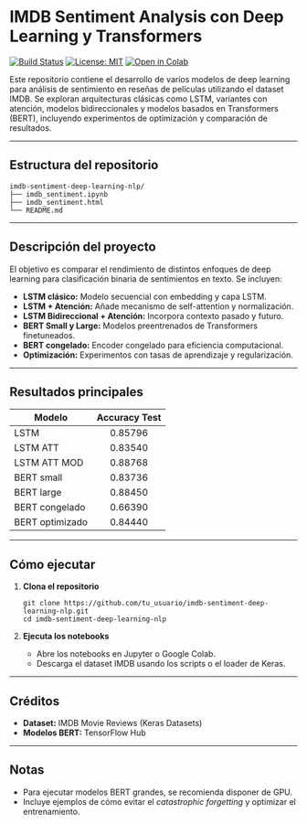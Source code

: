 # IMDB Sentiment Analysis con Deep Learning y Transformers

[![Build Status](https://img.shields.io/badge/build-passing-brightgreen)]()
[![License: MIT](https://img.shields.io/badge/License-MIT-yellow.svg)](LICENSE)
[![Open in Colab](https://colab.research.google.com/assets/colab-badge.svg)](https://colab.research.google.com/github/luiocahoe/imdb-sentiment-deep-learning-nlp/blob/main/imdb_lstm.ipynb)

Este repositorio contiene el desarrollo de varios modelos de deep learning para análisis de sentimiento en reseñas de películas utilizando el dataset IMDB. Se exploran arquitecturas clásicas como LSTM, variantes con atención, modelos bidireccionales y modelos basados en Transformers (BERT), incluyendo experimentos de optimización y comparación de resultados.

---

## Estructura del repositorio

```
imdb-sentiment-deep-learning-nlp/
├── imdb_sentiment.ipynb
├── imdb_sentiment.html
└── README.md
```
---

## Descripción del proyecto

El objetivo es comparar el rendimiento de distintos enfoques de deep learning para clasificación binaria de sentimientos en texto. Se incluyen:

- **LSTM clásico:** Modelo secuencial con embedding y capa LSTM.
- **LSTM + Atención:** Añade mecanismo de self-attention y normalización.
- **LSTM Bidireccional + Atención:** Incorpora contexto pasado y futuro.
- **BERT Small y Large:** Modelos preentrenados de Transformers finetuneados.
- **BERT congelado:** Encoder congelado para eficiencia computacional.
- **Optimización:** Experimentos con tasas de aprendizaje y regularización.

---

## Resultados principales

| Modelo               | Accuracy Test |
|----------------------|:------------:|
| LSTM                 |   0.85796    |
| LSTM ATT             |   0.83540    |
| LSTM ATT MOD         |   0.88768    |
| BERT small           |   0.83736    |
| BERT large           |   0.88450    |
| BERT congelado       |   0.66390    |
| BERT optimizado      |   0.84440    |

---

## Cómo ejecutar

1. **Clona el repositorio**
    ```
    git clone https://github.com/tu_usuario/imdb-sentiment-deep-learning-nlp.git
    cd imdb-sentiment-deep-learning-nlp
    ```

2. **Ejecuta los notebooks**
    - Abre los notebooks en Jupyter o Google Colab.
    - Descarga el dataset IMDB usando los scripts o el loader de Keras.

---

## Créditos

- **Dataset:** IMDB Movie Reviews (Keras Datasets)
- **Modelos BERT:** TensorFlow Hub

---

## Notas

- Para ejecutar modelos BERT grandes, se recomienda disponer de GPU.
- Incluye ejemplos de cómo evitar el *catastrophic forgetting* y optimizar el entrenamiento.
